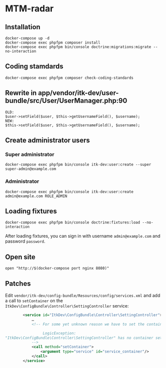 # MTM-radar

## Installation

```
docker-compose up -d
docker-compose exec phpfpm composer install
docker-compose exec phpfpm bin/console doctrine:migrations:migrate --no-interaction
```

## Coding stamdards

```
docker-compose exec phpfpm composer check-coding-standards
```

## Rewrite in app/vendor/itk-dev/user-bundle/src/User/UserManager.php:90

```
OLD:
$user->setField($user, $this->getUsernameField(), $username);
NEW:
$this->setField($user, $this->getUsernameField(), $username);
```

## Create administrator users


### Super administrator

```
docker-compose exec phpfpm bin/console itk-dev:user:create --super super-admin@example.com
```

### Administrator

```
docker-compose exec phpfpm bin/console itk-dev:user:create admin@example.com ROLE_ADMIN
```

## Loading fixtures

```
docker-compose exec phpfpm bin/console doctrine:fixtures:load --no-interaction
```

After loading fixtures, you can sign in with username `admin@example.com` and password `password`.

## Open site

```
open "http://$(docker-compose port nginx 8080)"
```

## Patches

Edit `vendor/itk-dev/config-bundle/Resources/config/services.xml` and add a call
to `setContainer` on the `ItkDev\ConfigBundle\Controller\SettingController`
service:

```xml
        <service id="ItkDev\ConfigBundle\Controller\SettingController">
            …
            <!-- For some yet unknown reason we have to set the container explicitly

                 LogicException:
"ItkDev\ConfigBundle\Controller\SettingController" has no container set, did you forget to define it as a service subscriber?
            -->
            <call method="setContainer">
                <argument type="service" id="service_container"/>
            </call>
        </service>
```
